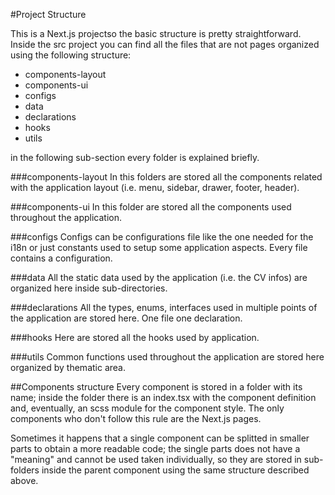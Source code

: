 #Project Structure

This is a Next.js projectso the basic structure is pretty straightforward.
Inside the src project you can find all the files that are not pages organized using the following structure:

- components-layout
- components-ui
- configs
- data
- declarations
- hooks
- utils

in the following sub-section every folder is explained briefly.

###components-layout
In this folders are stored all the components related with the application layout (i.e. menu, sidebar, drawer, footer, header).

###components-ui
In this folder are stored all the components used throughout the application.

###configs
Configs can be configurations file like the one needed for the i18n or just constants used to setup some application aspects.
Every file contains a configuration.

###data
All the static data used by the application (i.e. the CV infos) are organized here inside sub-directories.

###declarations
All the types, enums, interfaces used in multiple points of the application are stored here. One file one declaration.

###hooks
Here are stored all the hooks used by application.

###utils
Common functions used throughout the application are stored here organized by thematic area.

##Components structure
Every component is stored in a folder with its name; inside the folder there is an index.tsx with the component definition and, eventually, an scss module for the component style.
The only components who don't follow this rule are the Next.js pages.

Sometimes it happens that a single component can be splitted in smaller parts to obtain a more readable code; the single parts does not have a "meaning" and cannot be used taken individually,
so they are stored in sub-folders inside the parent component using the same structure described above.

